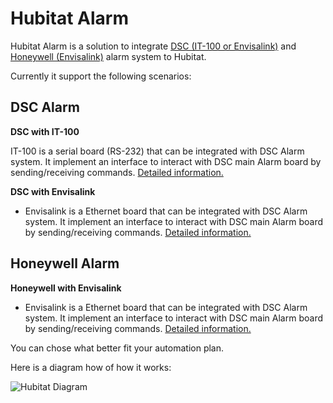 # Hubitat Alarm

Hubitat Alarm is a solution to integrate [DSC (IT-100 or Envisalink)](https://www.dsc.com/) and [Honeywell (Envisalink)](https://www.honeywellhome.com/) alarm system to Hubitat.

Currently it support the following scenarios:

## DSC Alarm

**DSC with IT-100**

IT-100 is a serial board (RS-232) that can be integrated with DSC Alarm system. It implement an interface to interact with DSC main Alarm board by sending/receiving commands. [Detailed information.](./Documentation/DSC-it100.pdf)

**DSC with Envisalink**

- Envisalink is a Ethernet board that can be integrated with DSC Alarm system. It implement an interface to interact with DSC main Alarm board by sending/receiving commands. [Detailed information.](./Documentation/EnvisaLinkTPI-ADEMCO-1-03.pdf)

## Honeywell Alarm

**Honeywell with Envisalink**

- Envisalink is a Ethernet board that can be integrated with DSC Alarm system. It implement an interface to interact with DSC main Alarm board by sending/receiving commands. [Detailed information.](./Documentation/EnvisaLinkTPI-ADEMCO-1-03.pdf)

You can chose what better fit your automation plan.

Here is a diagram how of how it works:

![Hubitat Diagram](./media/HubitatAlarm.svg)